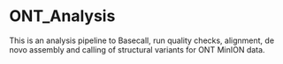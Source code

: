 # ONT_Analysis
This is an analysis pipeline to Basecall, run quality checks, alignment, de novo assembly and calling of structural variants for ONT MinION data.
